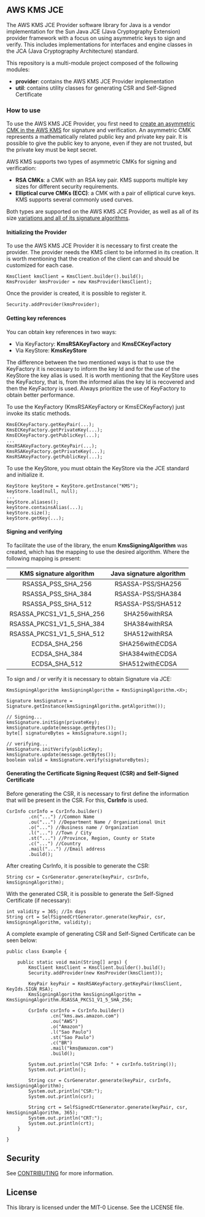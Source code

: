 ## AWS KMS JCE

The AWS KMS JCE Provider software library for Java is a vendor implementation for the Sun Java JCE (Java Cryptography Extension) provider framework with a focus on using asymmetric keys to sign and verify. 
This includes implementations for interfaces and engine classes in the JCA (Java Cryptography Architecture) standard.

This repository is a multi-module project composed of the following modules:
* **provider**: contains the AWS KMS JCE Provider implementation
* **util**: contains utility classes for generating CSR and Self-Signed Certificate

### How to use

To use the AWS KMS JCE Provider, you first need to [create an asymmetric CMK in the AWS KMS](https://docs.aws.amazon.com/kms/latest/developerguide/create-keys.html) for signature and verification. 
An asymmetric CMK represents a mathematically related public key and private key pair. It is possible to give the public key to anyone, even if they are not trusted, but the private key must be kept secret.

AWS KMS supports two types of asymmetric CMKs for signing and verification:
* **RSA CMKs**: a CMK with an RSA key pair. KMS supports multiple key sizes for different security requirements.
* **Elliptical curve CMKs (ECC)**: a CMK with a pair of elliptical curve keys. KMS supports several commonly used curves.

Both types are supported on the AWS KMS JCE Provider, as well as all of its size [variations and all of its signature algorithms](https://docs.aws.amazon.com/kms/latest/developerguide/symm-asymm-choose.html).

#### Initializing the Provider

To use the AWS KMS JCE Provider it is necessary to first create the provider. 
The provider needs the KMS client to be informed in its creation. It is worth mentioning that the creation of the client can and should be customized for each case.

```
KmsClient kmsClient = KmsClient.builder().build();
KmsProvider kmsProvider = new KmsProvider(kmsClient);
```

Once the provider is created, it is possible to register it.

```
Security.addProvider(kmsProvider);
```

#### Getting key references

You can obtain key references in two ways:
* Via KeyFactory: **KmsRSAKeyFactory** and **KmsECKeyFactory**
* Via KeyStore: **KmsKeyStore**

The difference between the two mentioned ways is that to use the KeyFactory it is necessary to inform the key Id and for the use of the KeyStore the key alias is used. 
It is worth mentioning that the KeyStore uses the KeyFactory, that is, from the informed alias the key Id is recovered and then the KeyFactory is used. Always prioritize the use of KeyFactory to obtain better performance.

To use the KeyFactory (KmsRSAKeyFactory or KmsECKeyFactory) just invoke its static methods.

```
KmsECKeyFactory.getKeyPair(...);
KmsECKeyFactory.getPrivateKey(...);
KmsECKeyFactory.getPublicKey(...);
...
KmsRSAKeyFactory.getKeyPair(...);
KmsRSAKeyFactory.getPrivateKey(...);
KmsRSAKeyFactory.getPublicKey(...);
```

To use the KeyStore, you must obtain the KeyStore via the JCE standard and initialize it.

```
KeyStore keyStore = KeyStore.getInstance("KMS");
keyStore.load(null, null);
...
keyStore.aliases();
keyStore.containsAlias(...);
keyStore.size();
keyStore.getKey(...);
```

#### Signing and verifying


To facilitate the use of the library, the enum **KmsSigningAlgorithm** was created, which has the mapping to use the desired algorithm. 
Where the following mapping is present:

KMS signature algorithm | Java signature algorithm |
:-: | :-: |
RSASSA_PSS_SHA_256 | RSASSA-PSS/SHA256 |
RSASSA_PSS_SHA_384 | RSASSA-PSS/SHA384 |
RSASSA_PSS_SHA_512 | RSASSA-PSS/SHA512 |
RSASSA_PKCS1_V1_5_SHA_256 | SHA256withRSA |
RSASSA_PKCS1_V1_5_SHA_384 | SHA384withRSA |
RSASSA_PKCS1_V1_5_SHA_512 |	SHA512withRSA |
ECDSA_SHA_256 |	SHA256withECDSA |
ECDSA_SHA_384 |	SHA384withECDSA |
ECDSA_SHA_512 |	SHA512withECDSA |

To sign and / or verify it is necessary to obtain Signature via JCE:

```
KmsSigningAlgorithm kmsSigningAlgorithm = KmsSigningAlgorithm.<X>;

Signature kmsSignature = Signature.getInstance(kmsSigningAlgorithm.getAlgorithm());

// Signing...
kmsSignature.initSign(privateKey);
kmsSignature.update(message.getBytes());
byte[] signatureBytes = kmsSignature.sign();

// verifying...
kmsSignature.initVerify(publicKey);
kmsSignature.update(message.getBytes());
boolean valid = kmsSignature.verify(signatureBytes);
```

#### Generating the Certificate Signing Request (CSR) and Self-Signed Certificate

Before generating the CSR, it is necessary to first define the information that will be present in the CSR. For this, **CsrInfo** is used.

```
CsrInfo csrInfo = CsrInfo.builder()
        .cn("...") //Common Name
        .ou("...") //Department Name / Organizational Unit
        .o("...") //Business name / Organization
        .l("...") //Town / City
        .st("...") //Province, Region, County or State
        .c("...") //Country
        .mail("...") //Email address
        .build();
```

After creating CsrInfo, it is possible to generate the CSR:

```
String csr = CsrGenerator.generate(keyPair, csrInfo, kmsSigningAlgorithm);
```

With the generated CSR, it is possible to generate the Self-Signed Certificate (if necessary):

```
int validity = 365; //In days
String crt = SelfSignedCrtGenerator.generate(keyPair, csr, kmsSigningAlgorithm, validity);
```

A complete example of generating CSR and Self-Signed Certificate can be seen below:

```
public class Example {

    public static void main(String[] args) {
        KmsClient kmsClient = KmsClient.builder().build();
        Security.addProvider(new KmsProvider(kmsClient));

        KeyPair keyPair = KmsRSAKeyFactory.getKeyPair(kmsClient, KeyIds.SIGN_RSA);
        KmsSigningAlgorithm kmsSigningAlgorithm = KmsSigningAlgorithm.RSASSA_PKCS1_V1_5_SHA_256;

        CsrInfo csrInfo = CsrInfo.builder()
                .cn("kms.aws.amazon.com")
                .ou("AWS")
                .o("Amazon")
                .l("Sao Paulo")
                .st("Sao Paulo")
                .c("BR")
                .mail("kms@amazon.com")
                .build();

        System.out.println("CSR Info: " + csrInfo.toString());
        System.out.println();

        String csr = CsrGenerator.generate(keyPair, csrInfo, kmsSigningAlgorithm);
        System.out.println("CSR:");
        System.out.println(csr);

        String crt = SelfSignedCrtGenerator.generate(keyPair, csr, kmsSigningAlgorithm, 365);
        System.out.println("CRT:");
        System.out.println(crt);
    }

}
```

## Security

See [CONTRIBUTING](CONTRIBUTING.md#security-issue-notifications) for more information.

## License

This library is licensed under the MIT-0 License. See the LICENSE file.
